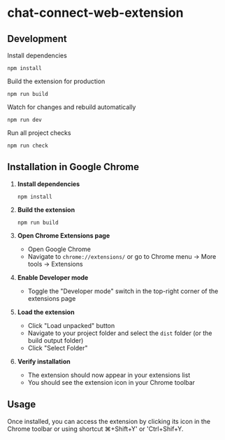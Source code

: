 # chat-connect-web-extension

## Development

Install dependencies
```
npm install
```

Build the extension for production
```
npm run build
```

Watch for changes and rebuild automatically
```
npm run dev
```

Run all project checks
```
npm run check
```

## Installation in Google Chrome

1. **Install dependencies**
   ```
   npm install
   ```

2. **Build the extension**
   ```
   npm run build
   ```

3. **Open Chrome Extensions page**
   - Open Google Chrome
   - Navigate to `chrome://extensions/` or go to Chrome menu → More tools → Extensions

4. **Enable Developer mode**
   - Toggle the "Developer mode" switch in the top-right corner of the extensions page

5. **Load the extension**
   - Click "Load unpacked" button
   - Navigate to your project folder and select the `dist` folder (or the build output folder)
   - Click "Select Folder"

6. **Verify installation**
   - The extension should now appear in your extensions list
   - You should see the extension icon in your Chrome toolbar

## Usage

Once installed, you can access the extension by clicking its icon in the Chrome toolbar or using shortcut ⌘+Shift+Y' or 'Ctrl+Shif+Y.